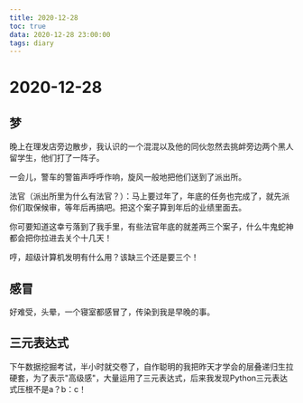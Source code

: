```yaml
---
title: 2020-12-28
toc: true
data: 2020-12-28 23:00:00
tags: diary
---
```


# 2020-12-28

## 梦

晚上在理发店旁边散步，我认识的一个混混以及他的同伙忽然去挑衅旁边两个黑人留学生，他们打了一阵子。

一会儿，警车的警笛声呼呼作响，旋风一般地把他们送到了派出所。

法官（派出所里为什么有法官？）：马上要过年了，年底的任务也完成了，就先派你们取保候审，等年后再搞吧。把这个案子算到年后的业绩里面去。

你可要知道这幸亏落到了我手里，有些法官年底的就差两三个案子，什么牛鬼蛇神都会把你拉进去关个十几天！

哼，超级计算机发明有什么用？该缺三个还是要三个！

## 感冒

好难受，头晕，一个寝室都感冒了，传染到我是早晚的事。

## 三元表达式

下午数据挖掘考试，半小时就交卷了，自作聪明的我把昨天才学会的层叠递归生拉硬套，为了表示"高级感"，大量运用了三元表达式，后来我发现Python三元表达式压根不是a？b：c！

## 



